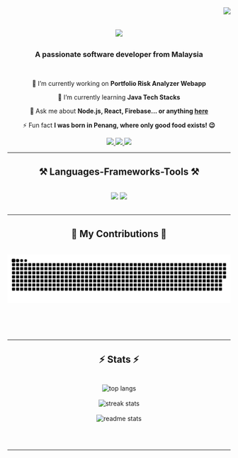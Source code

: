 <img align="right" src="https://visitor-badge.laobi.icu/badge?page_id=ryzncodes.ryzncodes" />

<h1 align="center">
    <img src="https://readme-typing-svg.herokuapp.com/?font=Righteous&size=35&center=true&vCenter=true&width=500&height=70&duration=4000&lines=Hi+There!+👋;+I'm+Faiz+Kasman!;" />
</h1>

<h3 align="center">A passionate software developer from Malaysia</h3>

<br/>

<div align="center">
 
 🔭 I’m currently working on **Portfolio Risk Analyzer Webapp**
 
 🌱 I’m currently learning **Java Tech Stacks**

💬 Ask me about **Node.js, React, Firebase... or anything [here](https://github.com/ryzncodes/ryzncodes/issues)**

⚡ Fun fact **I was born in Penang, where only good food exists! 😉**

 </div>
 
<div align="center"> 
  <a href="mailto:faizkasman97@gmail.com">
    <img src="https://img.shields.io/badge/Gmail-333333?style=for-the-badge&logo=gmail&logoColor=red" />
  </a>
  <a href="https://linkedin.com/in/faizkasman" target="_blank">
    <img src="https://img.shields.io/badge/LinkedIn-0077B5?style=for-the-badge&logo=linkedin&logoColor=white" target="_blank" />
  </a>
  <a href="https://faizkasman.my" target="_blank">
     <img src="https://img.shields.io/badge/Portfolio-FF5722?style=for-the-badge&logo=todoist&logoColor=white" target="_blank" /> <!-- sqlite, safari, google-chrome are other good icon options -->
  </a>
</div>

 <hr/>
 
<h2 align="center">⚒️ Languages-Frameworks-Tools ⚒️</h2>
<br/>
<div align="center">
    <img src="https://skillicons.dev/icons?i=react,bootstrap,mui,html,css,vscode,github,figma,tailwind,git" />
    <img src="https://skillicons.dev/icons?i=nodejs,python,javascript,typescript,express,firebase,mongodbjava,nextjs,mysql" /><br>
</div>

<br/>
<hr/>

<div align="center">
  <h2>🐍 My Contributions 🐍</h2>
  <br>
  <img alt="snake eating my contributions" src="https://raw.githubusercontent.com/ryzncodes/ryzncodes/output/github-contribution-grid-snake.svg" />
  
  <br/><br/><br/>
</div>

<hr/>

<h2 align="center">⚡ Stats ⚡</h2>
<br>
<div align=center>
	<img width=325 align="center" src="https://github-readme-ryzn.vercel.app/api/top-langs/?username=ryzncodes&hide=HTML&langs_count=8&layout=compact&theme=react&border_radius=10&size_weight=0.5&count_weight=0.5&exclude_repo=github-readme-stats" alt="top langs" />
	<br/>
	<br/>
  <img width=390 src="https://github-readme-streak-stats-omega-two.vercel.app/?user=ryzncodes&count_private=true&theme=react&border_radius=10" alt="streak stats"/>
<br/>
	<br/>
  <img width=390 src="https://github-readme-ryzn.vercel.app/api?username=ryzncodes&count_private=true&show_icons=true&theme=react&rank_icon=github&border_radius=10" alt="readme stats" />
  <br/>
	
  
</div>

<br/><br/>

<hr/>

<br/>
